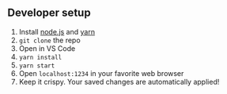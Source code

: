## Developer setup
1. Install [node.js](https://nodejs.org/en/download/) and [yarn](https://classic.yarnpkg.com/en/docs/install)
2. `git clone` the repo
3. Open in VS Code
4. `yarn install`
5. `yarn start`
6. Open `localhost:1234` in your favorite web browser
7. Keep it crispy. Your saved changes are automatically applied!
